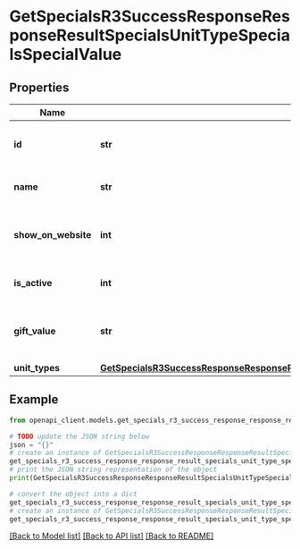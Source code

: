 # GetSpecialsR3SuccessResponseResponseResultSpecialsUnitTypeSpecialsSpecialValue


## Properties

Name | Type | Description | Notes
------------ | ------------- | ------------- | -------------
**id** | **str** | The unique ID for the unit type special. | 
**name** | **str** | The name of the special. | 
**show_on_website** | **int** | Indicates if the special is shown on the website. | 
**is_active** | **int** | Indicates if the special is active. | 
**gift_value** | **str** | The value of the gift associated with the special. | 
**unit_types** | [**GetSpecialsR3SuccessResponseResponseResultSpecialsUnitTypeSpecialsSpecialValueUnitTypes**](GetSpecialsR3SuccessResponseResponseResultSpecialsUnitTypeSpecialsSpecialValueUnitTypes.md) |  | 

## Example

```python
from openapi_client.models.get_specials_r3_success_response_response_result_specials_unit_type_specials_special_value import GetSpecialsR3SuccessResponseResponseResultSpecialsUnitTypeSpecialsSpecialValue

# TODO update the JSON string below
json = "{}"
# create an instance of GetSpecialsR3SuccessResponseResponseResultSpecialsUnitTypeSpecialsSpecialValue from a JSON string
get_specials_r3_success_response_response_result_specials_unit_type_specials_special_value_instance = GetSpecialsR3SuccessResponseResponseResultSpecialsUnitTypeSpecialsSpecialValue.from_json(json)
# print the JSON string representation of the object
print(GetSpecialsR3SuccessResponseResponseResultSpecialsUnitTypeSpecialsSpecialValue.to_json())

# convert the object into a dict
get_specials_r3_success_response_response_result_specials_unit_type_specials_special_value_dict = get_specials_r3_success_response_response_result_specials_unit_type_specials_special_value_instance.to_dict()
# create an instance of GetSpecialsR3SuccessResponseResponseResultSpecialsUnitTypeSpecialsSpecialValue from a dict
get_specials_r3_success_response_response_result_specials_unit_type_specials_special_value_from_dict = GetSpecialsR3SuccessResponseResponseResultSpecialsUnitTypeSpecialsSpecialValue.from_dict(get_specials_r3_success_response_response_result_specials_unit_type_specials_special_value_dict)
```
[[Back to Model list]](../README.md#documentation-for-models) [[Back to API list]](../README.md#documentation-for-api-endpoints) [[Back to README]](../README.md)



